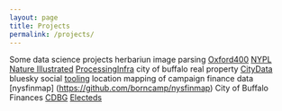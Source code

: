 ```yaml
---
layout: page
title: Projects
permalink: /projects/
---
```


Some data science projects
herbariun image parsing
[Oxford400](https://github.com/borncamp/oxford400)
[NYPL Nature Illustrated](https://github.com/borncamp/NYPL-Nature-Ill)
[ProcessingInfra](https://github.com/borncamp/herbarium)
city of buffalo real property
[CityData](https://github.com/borncamp/citydata)
bluesky social
[tooling](https://github.com/borncamp/zuba/tree/main/bsky)
location mapping of campaign finance data
[nysfinmap] (https://github.com/borncamp/nysfinmap)
City of Buffalo Finances
[CDBG](https://github.com/borncamp/cdbg)
[Electeds](https://github.com/borncamp/buffalofinances)
